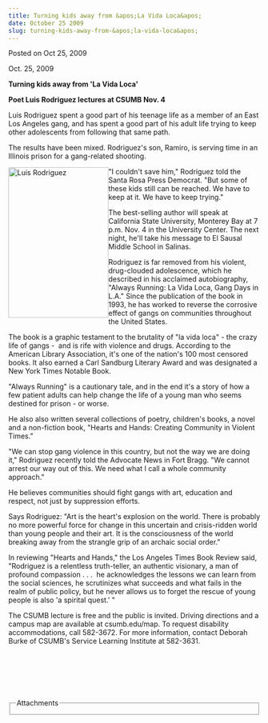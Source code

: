 ```yaml
---
title: Turning kids away from &apos;La Vida Loca&apos;
date: October 25 2009
slug: turning-kids-away-from-&apos;la-vida-loca&apos;
---
```


 



<span class="date">Posted on Oct 25, 2009    </span>
<p>Oct. 25, 2009</p>
<strong>Turning kids away from &apos;La Vida Loca&apos;</strong>
<p><strong>Poet Luis Rodriguez lectures at CSUMB Nov.
4</strong></p>
<p>Luis Rodriguez spent a good part of his teenage life as a member
of an East Los Angeles gang, and has spent a good part of his adult
life trying to keep other adolescents from following that same
path.</p>
<p>The results have been mixed. Rodriguez&apos;s son, Ramiro, is serving
time in an Illinois prison for a gang-related shooting.</p>
<p><img alt="Luis Rodriguez" height="301" src="https://news.csumb.edu/sites/default/files/65/igx_migrate/images/luis%20rodriguez.jpg" style="float:left" width="200">&quot;I couldn&apos;t save him,&quot; Rodriguez
told the Santa Rosa Press Democrat. &quot;But some of these kids still
can be reached. We have to keep at it. We have to keep trying.&quot;</img></p>
<p>The best-selling author will speak at California State
University, Monterey Bay at 7 p.m. Nov. 4 in the University Center.
The next night, he&apos;ll take his message to El Sausal Middle School
in Salinas.</p>
<p>Rodriguez is far removed from his violent, drug-clouded
adolescence, which he described in his acclaimed autobiography,
&quot;Always Running: La Vida Loca, Gang Days in L.A.&quot; Since the
publication of the book in 1993, he has worked to reverse the
corrosive effect of gangs on communities throughout the United
States.</p>
<p>The book is a graphic testament to the brutality of &quot;la vida
loca&quot; - the crazy life of gangs -&#xA0; and is rife with violence
and drugs. According to the American Library Association, it&apos;s one
of the nation&apos;s 100 most censored books. It also earned a Carl
Sandburg Literary Award and was designated a New York Times Notable
Book.</p>
<p>&quot;Always Running&quot; is a cautionary tale, and in the end it&apos;s a
story of how a few patient adults can help change the life of a
young man who seems destined for prison - or worse.</p>
<p>He also also written several collections of poetry, children&apos;s
books, a novel and a non-fiction book, &quot;Hearts and Hands: Creating
Community in Violent Times.&quot;</p>
<p>&quot;We can stop gang violence in this country, but not the way we
are doing it,&quot; Rodriguez recently told the Advocate News in Fort
Bragg. &quot;We cannot arrest our way out of this. We need what I call a
whole community approach.&quot;</p>
<p>He believes communities should fight gangs with art, education
and respect, not just by suppression efforts.</p>
<p>Says Rodriguez: &quot;Art is the heart&apos;s explosion on the world.
There is probably no more powerful force for change in this
uncertain and crisis-ridden world than young people and their art.
It is the consciousness of the world breaking away from the
strangle grip of an archaic social order.&quot;</p>
<p>In reviewing &quot;Hearts and Hands,&quot; the Los Angeles Times Book
Review said, &quot;Rodriguez is a relentless truth-teller, an authentic
visionary, a man of profound compassion . . .&#xA0; he acknowledges
the lessons we can learn from the social sciences, he scrutinizes
what succeeds and what fails in the realm of public policy, but he
never allows us to forget the rescue of young people is also &apos;a
spirital quest.&apos; &quot;</p>
<p>The CSUMB lecture is free and the public is invited. Driving
directions and a campus map are available at csumb.edu/map. To
request disability accommodations, call 582-3672. For more
information, contact Deborah Burke of CSUMB&apos;s Service Learning
Institute at 582-3631.</p>
<p>&#xA0;</p>
<p>&#xA0;</p>
<p>&#xA0;</p>
<fieldset class="fieldgroup group-attachments">
<legend>Attachments</legend>
<div class="field field-type-emvideo field-field-attach-video">
<div class="field-items">
<div class="field-item odd">
<div class="emvideo emvideo-video emvideo-"/>
</div>
</div>
</div>
</fieldset>





```
